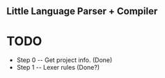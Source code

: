 Little Language Parser + Compiler
------

TODO
====

* Step 0 -- Get project info. (Done)
* Step 1 -- Lexer rules (Done?)